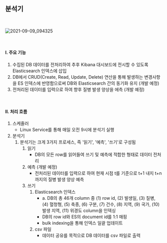 ## 분석기

&nbsp;

![2021-09-09_094325](https://user-images.githubusercontent.com/13086891/132606866-9122e073-41bf-42b3-9dba-27d46bca361e.png)

&nbsp;

#### I. 주요 기능

1. 수집된 DB 데이터를 전처리하여 추후 Kibana 대시보드에 전시할 수 있도록 Elasticsearch 인덱스에 삽입
2. DB에서 CRUD(Create, Read, Update, Delete) 연산을 통해 발생하는 변경사항을 ES 인덱스에 반영함으로써 DB와 Elasticsearch 간의 동기화 유지 (개발 예정)
3. 전처리된 데이터를 입력으로 하여 향후 질병 발생 양상을 에측 (개발 예정)

&nbsp;

#### II. 처리 흐름

1. 스케줄러
   - Linux Service를 통해 매일 오전 9시에 분석기 실행
2. 분석기
   1. 분석기는 크게 3가지 프로세스, 즉 '읽기', '예측', '쓰기'로 구성됨
      1. 읽기
         - DB의 모든 row를 읽어들여 쓰기 및 예측에 적합한 형태로 데이터 전처리
      2. 예측 (개발 예정)
         - 전처리된 데이터를 입력으로 하여 현재 시점 t를 기준으로 t+1 내지 t+n까지의 질병 발생 양상 예측
      3. 쓰기
         1. Elasticsearch 인덱스
            - a. DB의 총 46개 column 중 (1) row id, (2) 발생일, (3) 질병, (4) 혈청형, (5) 축종, (6) 구분, (7) 건수, (8) 지역, (9) 국가, (10) 발생 지역, (11) 위경도 column을 인덱싱
            - DB의 row id와 ES의 document id를 1:1 매핑
            - bulk indexing을 통해 인덱스 일괄 업데이트
         2. csv 파일
            - 데이터 공유를 목적으로 DB 데이터를 csv 파일로 출력







